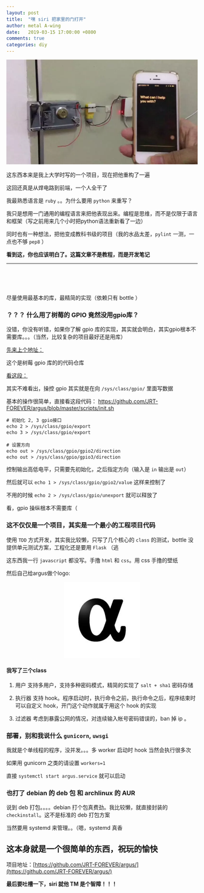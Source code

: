 ```yaml
---
layout: post
title:  "嘿 siri 把家里的门打开"
author: metal A-wing
date:   2019-03-15 17:00:00 +0800
comments: true
categories: diy
---
```


![argus_active](/assets/img/hey_siri_open_door/argus.webp)


这东西本来是我上大学时写的一个项目，现在把他重构了一遍

这回还真是从焊电路到前端，一个人全干了

我最熟悉语言是 `ruby` 。。为什么要用 `python` 来重写？

我只是想用一门通用的编程语言来把他表现出来。编程是思维，而不是仅限于语言和框架（写之前用来几个小时把python语法重新看了一边）

同时也有一种想法，把他变成教科书级的项目（我的水品太差，`pylint` 一测，一点也不够 `pep8` ）

**看到这，你也应该明白了。这篇文章不是教程，而是开发笔记**

* * *
<br>
<br>
<br>

尽量使用最基本的库，最精简的实现（依赖只有 bottle ）

### ？？？ 什么用了树莓的 GPIO 竟然没用gpio库？

没错，你没有听错，如果你了解 gpio 库的实现，其实就会明白，其实gpio根本不需要库。。。（当然，比较复杂的项目最好还是用库）

[先来上个地址：](https://sourceforge.net/projects/raspberry-gpio-python/)

这个是树莓 gpio 库的的代码仓库

[看这段：](https://sourceforge.net/p/raspberry-gpio-python/code/ci/default/tree/source/event_gpio.c#l82)

其实不难看出，操控 gpio 其实就是在向 `/sys/class/gpio/` 里面写数据

基本的操作很简单，直接看这段代码： https://github.com/JRT-FOREVER/argus/blob/master/scripts/init.sh

```shell
# 初始化 2, 3 gpio接口
echo 2 > /sys/class/gpio/export
echo 3 > /sys/class/gpio/export

# 设置方向
echo out > /sys/class/gpio/gpio2/direction
echo out > /sys/class/gpio/gpio3/direction
```

控制输出高低电平，只需要先初始化，之后指定方向（输入是 `in` 输出是 `out`）

然后就可以 `echo 1 > /sys/class/gpio/gpio2/value` 这样来控制了

不用的时候 `echo 2 > /sys/class/gpio/unexport` 就可以释放了

看，gpio 操纵根本不需要库（

### 这不仅仅是一个项目，其实是一个最小的工程项目代码

使用 `TDD` 方式开发，其实我比较懒，只写了几个核心的 `class` 的测试，bottle 没提供单元测试方案，工程化还是要用 `Flask` （逃

这东西我一行 `javascript` 都没写。手撸 `html` 和 `css`。用 css 手撸的壁纸

然后自己给argus做个logo:

<p align="center">
  <img src="/assets/img/hey_siri_open_door/argus_logo.jpg" alt="argus_logo" width="200">
</p>

#### 我写了三个class

1. 用户
支持多用户，支持多种密码模式，精简的实现了 `salt + sha1` 密码存储

2. 执行器
支持 hook。程序启动时，执行命令之前，执行命令之后，程序结束时
可以自定义 hook，开门这个动作就属于用这个 hook 的实现

3. 过滤器
考虑到暴露公网的情况，对连续输入帐号密码错误的，ban 掉 ip 。


### 部署，别和我说什么 `gunicorn`, `uwsgi`
我就是个单线程的程序，没并发。。。多 worker 启动时 hook 当然会执行很多次

如果用 gunicorn 之类的请设置 `workers=1`

直接 `systemctl start argus.service` 就可以启动


### 也打了 debian 的 deb 包 和 archlinux 的 AUR
说到 deb 打包。。。。debian 打个包真费劲。我比较懒，就直接封装的 `checkinstall`。这不是标准的 deb 打包方案

当然要用 systemd 来管理。。（嗯，systemd 真香

## 这本身就是一个很简单的东西，祝玩的愉快

项目地址：[https://github.com/JRT-FOREVER/argus/](https://github.com/JRT-FOREVER/argus/)

**最后要吐槽一下，siri 就他 TM 是个智障！！！**

